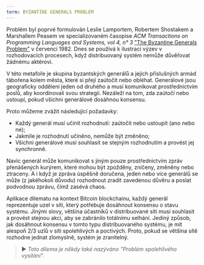 ```yaml
---
term: BYZANTINE GENERALS PROBLEM
---
```


Problém byl poprvé formulován Leslie Lamportem, Robertem Shostakem a Marshallem Peasem ve specializovaném časopise *ACM Transactions on Programming Languages and Systems, vol 4, n° 3* ["The Byzantine Generals Problem"](https://lamport.azurewebsites.net/pubs/byz.pdf) v červenci 1982. Dnes se používá k ilustraci výzev v rozhodovacích procesech, když distribuovaný systém nemůže důvěřovat žádnému aktérovi.

V této metafoře je skupina byzantských generálů a jejich příslušných armád tábořena kolem města, které si přejí zaútočit nebo obléhat. Generálové jsou geograficky odděleni jeden od druhého a musí komunikovat prostřednictvím poslů, aby koordinovali svou strategii. Nezáleží na tom, zda zaútočí nebo ustoupí, pokud všichni generálové dosáhnou konsensu.

Proto můžeme zvážit následující požadavky:
* Každý generál musí učinit rozhodnutí: zaútočit nebo ustoupit (ano nebo ne);
* Jakmile je rozhodnutí učiněno, nemůže být změněno;
* Všichni generálové musí souhlasit se stejným rozhodnutím a provést jej synchronně.

Navíc generál může komunikovat s jiným pouze prostřednictvím zpráv přenášených kurýrem, které mohou být zpožděny, zničeny, změněny nebo ztraceny. A i když je zpráva úspěšně doručena, jeden nebo více generálů se může (z jakéhokoli důvodu) rozhodnout zradit zavedenou důvěru a poslat podvodnou zprávu, čímž zasévá chaos.

Aplikace dilematu na kontext Bitcoin blockchainu, každý generál reprezentuje uzel v síti, který potřebuje dosáhnout konsensu o stavu systému. Jinými slovy, většina účastníků v distribuované síti musí souhlasit a provést stejnou akci, aby se zabránilo totálnímu selhání. Jediný způsob, jak dosáhnout konsensu v tomto typu distribuovaného systému, je mít alespoň 2/3 uzlů v síti spolehlivých a poctivých. Proto, pokud se většina sítě rozhodne jednat zlomyslně, systém je zranitelný.

> ► *Toto dilema je někdy také nazýváno "Problém spolehlivého vysílání".*